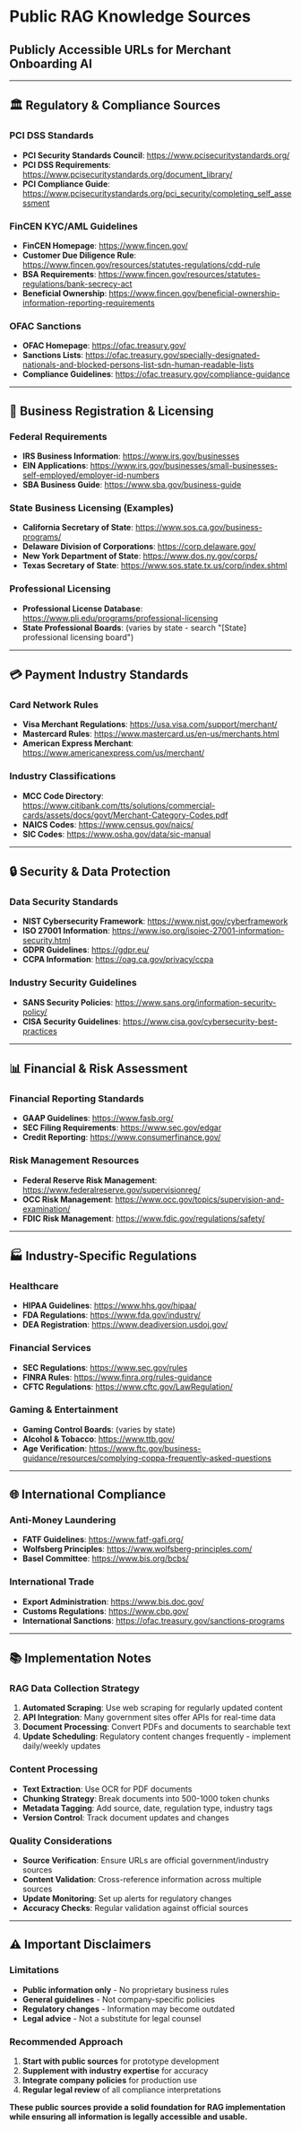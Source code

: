 # Public RAG Knowledge Sources
## Publicly Accessible URLs for Merchant Onboarding AI

---

## 🏛️ **Regulatory & Compliance Sources**

### **PCI DSS Standards**
- **PCI Security Standards Council**: https://www.pcisecuritystandards.org/
- **PCI DSS Requirements**: https://www.pcisecuritystandards.org/document_library/
- **PCI Compliance Guide**: https://www.pcisecuritystandards.org/pci_security/completing_self_assessment

### **FinCEN KYC/AML Guidelines**
- **FinCEN Homepage**: https://www.fincen.gov/
- **Customer Due Diligence Rule**: https://www.fincen.gov/resources/statutes-regulations/cdd-rule
- **BSA Requirements**: https://www.fincen.gov/resources/statutes-regulations/bank-secrecy-act
- **Beneficial Ownership**: https://www.fincen.gov/beneficial-ownership-information-reporting-requirements

### **OFAC Sanctions**
- **OFAC Homepage**: https://ofac.treasury.gov/
- **Sanctions Lists**: https://ofac.treasury.gov/specially-designated-nationals-and-blocked-persons-list-sdn-human-readable-lists
- **Compliance Guidelines**: https://ofac.treasury.gov/compliance-guidance

---

## 🏢 **Business Registration & Licensing**

### **Federal Requirements**
- **IRS Business Information**: https://www.irs.gov/businesses
- **EIN Applications**: https://www.irs.gov/businesses/small-businesses-self-employed/employer-id-numbers
- **SBA Business Guide**: https://www.sba.gov/business-guide

### **State Business Licensing (Examples)**
- **California Secretary of State**: https://www.sos.ca.gov/business-programs/
- **Delaware Division of Corporations**: https://corp.delaware.gov/
- **New York Department of State**: https://www.dos.ny.gov/corps/
- **Texas Secretary of State**: https://www.sos.state.tx.us/corp/index.shtml

### **Professional Licensing**
- **Professional License Database**: https://www.pli.edu/programs/professional-licensing
- **State Professional Boards**: (varies by state - search "[State] professional licensing board")

---

## 💳 **Payment Industry Standards**

### **Card Network Rules**
- **Visa Merchant Regulations**: https://usa.visa.com/support/merchant/
- **Mastercard Rules**: https://www.mastercard.us/en-us/merchants.html
- **American Express Merchant**: https://www.americanexpress.com/us/merchant/

### **Industry Classifications**
- **MCC Code Directory**: https://www.citibank.com/tts/solutions/commercial-cards/assets/docs/govt/Merchant-Category-Codes.pdf
- **NAICS Codes**: https://www.census.gov/naics/
- **SIC Codes**: https://www.osha.gov/data/sic-manual

---

## 🔒 **Security & Data Protection**

### **Data Security Standards**
- **NIST Cybersecurity Framework**: https://www.nist.gov/cyberframework
- **ISO 27001 Information**: https://www.iso.org/isoiec-27001-information-security.html
- **GDPR Guidelines**: https://gdpr.eu/
- **CCPA Information**: https://oag.ca.gov/privacy/ccpa

### **Industry Security Guidelines**
- **SANS Security Policies**: https://www.sans.org/information-security-policy/
- **CISA Security Guidelines**: https://www.cisa.gov/cybersecurity-best-practices

---

## 📊 **Financial & Risk Assessment**

### **Financial Reporting Standards**
- **GAAP Guidelines**: https://www.fasb.org/
- **SEC Filing Requirements**: https://www.sec.gov/edgar
- **Credit Reporting**: https://www.consumerfinance.gov/

### **Risk Management Resources**
- **Federal Reserve Risk Management**: https://www.federalreserve.gov/supervisionreg/
- **OCC Risk Management**: https://www.occ.gov/topics/supervision-and-examination/
- **FDIC Risk Management**: https://www.fdic.gov/regulations/safety/

---

## 🏭 **Industry-Specific Regulations**

### **Healthcare**
- **HIPAA Guidelines**: https://www.hhs.gov/hipaa/
- **FDA Regulations**: https://www.fda.gov/industry/
- **DEA Registration**: https://www.deadiversion.usdoj.gov/

### **Financial Services**
- **SEC Regulations**: https://www.sec.gov/rules
- **FINRA Rules**: https://www.finra.org/rules-guidance
- **CFTC Regulations**: https://www.cftc.gov/LawRegulation/

### **Gaming & Entertainment**
- **Gaming Control Boards**: (varies by state)
- **Alcohol & Tobacco**: https://www.ttb.gov/
- **Age Verification**: https://www.ftc.gov/business-guidance/resources/complying-coppa-frequently-asked-questions

---

## 🌐 **International Compliance**

### **Anti-Money Laundering**
- **FATF Guidelines**: https://www.fatf-gafi.org/
- **Wolfsberg Principles**: https://www.wolfsberg-principles.com/
- **Basel Committee**: https://www.bis.org/bcbs/

### **International Trade**
- **Export Administration**: https://www.bis.doc.gov/
- **Customs Regulations**: https://www.cbp.gov/
- **International Sanctions**: https://ofac.treasury.gov/sanctions-programs

---

## 📚 **Implementation Notes**

### **RAG Data Collection Strategy**
1. **Automated Scraping**: Use web scraping for regularly updated content
2. **API Integration**: Many government sites offer APIs for real-time data
3. **Document Processing**: Convert PDFs and documents to searchable text
4. **Update Scheduling**: Regulatory content changes frequently - implement daily/weekly updates

### **Content Processing**
- **Text Extraction**: Use OCR for PDF documents
- **Chunking Strategy**: Break documents into 500-1000 token chunks
- **Metadata Tagging**: Add source, date, regulation type, industry tags
- **Version Control**: Track document updates and changes

### **Quality Considerations**
- **Source Verification**: Ensure URLs are official government/industry sources
- **Content Validation**: Cross-reference information across multiple sources
- **Update Monitoring**: Set up alerts for regulatory changes
- **Accuracy Checks**: Regular validation against official sources

---

## ⚠️ **Important Disclaimers**

### **Limitations**
- **Public information only** - No proprietary business rules
- **General guidelines** - Not company-specific policies
- **Regulatory changes** - Information may become outdated
- **Legal advice** - Not a substitute for legal counsel

### **Recommended Approach**
1. **Start with public sources** for prototype development
2. **Supplement with industry expertise** for accuracy
3. **Integrate company policies** for production use
4. **Regular legal review** of all compliance interpretations

**These public sources provide a solid foundation for RAG implementation while ensuring all information is legally accessible and usable.**